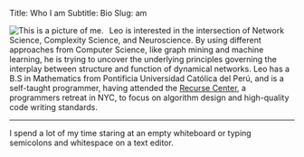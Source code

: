 Title: Who I am
Subtitle: Bio
Slug: am

<div class="my-pic" style="float:left; padding-right: 10px; ">
<img alt="This is a picture of me." src="../images/pic.jpg" />
</div>


Leo is interested in the intersection of Network Science, Complexity
Science, and Neuroscience. By using different approaches from Computer
Science, like graph mining and machine learning, he is trying to uncover
the underlying principles governing the interplay between structure and
function of dynamical networks. Leo has a B.S in Mathematics from
Pontificia Universidad Católica del Perú, and is a self-taught programmer,
having attended the [Recurse Center](https://www.recurse.com), a
programmers retreat in NYC, to focus on algorithm design and high-quality
code writing standards.

----

I spend a lot of my time staring at an empty whiteboard or typing semicolons
and whitespace on a text editor.
